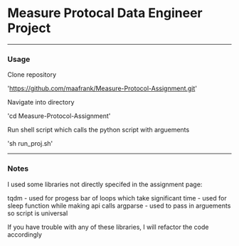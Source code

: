  # Measure Protocal Data Engineer Project
 
------------------------------------------------------------------------------

### Usage

Clone repository

'https://github.com/maafrank/Measure-Protocol-Assignment.git'

Navigate into directory

'cd Measure-Protocol-Assignment'

Run shell script which calls the python script with arguements

'sh run_proj.sh'

------------------------------------------------------------------------------

### Notes

I used some libraries not directly specifed in the assignment page:

tqdm - used for progess bar of loops which take significant
time - used for sleep function while making api calls
argparse - used to pass in arguements so script is universal

If you have trouble with any of these libraries, 
I will refactor the code accordingly

